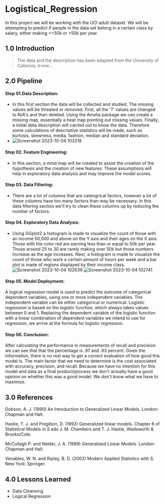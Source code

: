 # Logistical_Regression
In this project we will be working with the UCI adult dataset. We will be attempting to predict if people in the data set belong in a certain class by salary, either making <=50k or >50k per year.

## 1.0 Introduction
> The data and the description has been adapted from the University of Caliornia, Irvine...
> 

## 2.0 Pipeline


#### Step 01.Data Description:
- In this first section the data will be collected and studied. The missing values will be threated or removed.  First, all the '?' values are changed to N/A's and then deleted. Using the Amelia package we can create a missing map, essentially a heat map pointing out missing values.  Finally, a initial data description will carried out to know the data. Therefore some calculations of descriptive statistics will be made, such as kurtosis, skewness, media, fashion, median and standard deviation.
- ![Screenshot 2023-10-04 103218](https://github.com/pimicah/Logistical_Regression_Proj1/assets/144563378/dcc0f6f8-ae92-4b0a-808f-2d2a7c7c568b)


#### Step 02. Feature Engineering:
- In this section, a mind map will be created to assist the creation of the hypothesis and the creation of new features. These assumptions will help in exploratory data analysis and may improve the model scores.

#### Step 03. Data Filtering:
- There are a lot of columns that are cateogrical factors, however a lot of these columns have too many factors than may be necessary. In this data filtering section we'll try to clean these columns up by reducing the number of factors.

#### Step 04. Exploratory Data Analysis:
- Using GGplot2 a histogram is made to visualize the count of those with an income 50,000 and above on the Y axis and their ages on the X axis.  Those with the color red are earning less than or equal to 50k per year.  Those around 25 to 30 are rarely making over 50k but those numbers increase as the age increases.  Next, a histogram is made to visualize the count of those who work a certain amount of hours per week and a bar plot is made of regions displayed by their income class.
  ![Screenshot 2023-10-04 102639](https://github.com/pimicah/Logistical_Regression_Proj1/assets/144563378/26d04888-fc19-4bbb-8c7f-2824a7100742)
![Screenshot 2023-10-04 102741](https://github.com/pimicah/Logistical_Regression_Proj1/assets/144563378/6e0b1bb9-d8f0-4206-8c04-18b04405693e)


#### Step 05. Model Deployment:
A logical regression model is used to predict the outcome of categorical dependent variables, using one or more independent variables.  The independent variable can be either categorical or numerical.  Logistic regression is based on the logistic function, which always takes values between 0 and 1. Replacing the dependent variable of the logistic function with a linear combination of dependent variables we intend to use for regression, we arrive at the formula for logistic regression.

#### Step 06. Conclusion:
After calculating the performance in measurements of recall and precision we can see that that the percentage is .97 and .93 percent.  Given the information, there is no real way to get a correct evaluation of how good this model is.  The main factor that we need to determine is the cost associated with accuracy, precision, and recall.  Because we have no intention for this model and data as a final product/process we don't actually have a good opinion on whether this was a good model.  We don't know what we have to maximize. 


## 3.0 References
Dobson, A. J. (1990) An Introduction to Generalized Linear Models. London: Chapman and Hall.

Hastie, T. J. and Pregibon, D. (1992) Generalized linear models. Chapter 6 of Statistical Models in S eds J. M. Chambers and T. J. Hastie, Wadsworth & Brooks/Cole.

McCullagh P. and Nelder, J. A. (1989) Generalized Linear Models. London: Chapman and Hall.

Venables, W. N. and Ripley, B. D. (2002) Modern Applied Statistics with S. New York: Springer.


## 4.0 Lessons Learned
- Data Cleansing
- Logical Regression
